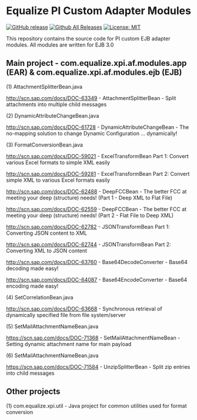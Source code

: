 Equalize PI Custom Adapter Modules
==================
[![GitHub release](https://img.shields.io/github/release/engswee/equalize-xpi-modules.svg)](https://github.com/engswee/equalize-xpi-modules/releases/latest)
[![Github All Releases](https://img.shields.io/github/downloads/engswee/equalize-xpi-modules/total.svg)](https://www.somsubhra.com/github-release-stats/?username=engswee&repository=equalize-xpi-modules)
[![License: MIT](https://img.shields.io/badge/License-MIT-orange.svg)](https://github.com/engswee/equalize-xpi-modules/blob/master/LICENSE)

This repository contains the source code for PI custom EJB adapter modules.
All modules are written for EJB 3.0

Main project - com.equalize.xpi.af.modules.app (EAR) & com.equalize.xpi.af.modules.ejb (EJB)
----------------------------------------------------
(1) AttachmentSplitterBean.java

http://scn.sap.com/docs/DOC-63349 - AttachmentSplitterBean - Split attachments into multiple child messages

(2) DynamicAttributeChangeBean.java

http://scn.sap.com/docs/DOC-61728 - DynamicAttributeChangeBean - The no-mapping solution to change Dynamic Configuration ... dynamically!

(3) FormatConversionBean.java

http://scn.sap.com/docs/DOC-59021 - ExcelTransformBean Part 1: Convert various Excel formats to simple XML easily

http://scn.sap.com/docs/DOC-59281 - ExcelTransformBean Part 2: Convert simple XML to various Excel formats easily

http://scn.sap.com/docs/DOC-62488 - DeepFCCBean - The better FCC at meeting your deep (structure) needs! (Part 1 - Deep XML to Flat File)

http://scn.sap.com/docs/DOC-62559 - DeepFCCBean - The better FCC at meeting your deep (structure) needs! (Part 2 - Flat File to Deep XML)

http://scn.sap.com/docs/DOC-62782 - JSONTransformBean Part 1: Converting JSON content to XML

http://scn.sap.com/docs/DOC-62744 - JSONTransformBean Part 2: Converting XML to JSON content

http://scn.sap.com/docs/DOC-63760 - Base64DecodeConverter - Base64 decoding made easy!

http://scn.sap.com/docs/DOC-64087 - Base64EncodeConverter - Base64 encoding made easy!

(4) SetCorrelationBean.java

http://scn.sap.com/docs/DOC-63668 - Synchronous retrieval of dynamically specified file from file system/server

(5) SetMailAttachmentNameBean.java

https://scn.sap.com/docs/DOC-71368 - SetMailAttachmentNameBean - Setting dynamic attachment name for main payload

(6) SetMailAttachmentNameBean.java

https://scn.sap.com/docs/DOC-71584 - UnzipSplitterBean - Split zip entries into child messages

Other projects
----------------------------------------------------
(1) com.equalize.xpi.util - Java project for common utilities used for format conversion


